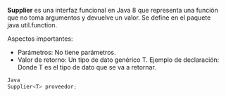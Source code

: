 **Supplier** es una interfaz funcional en Java 8 que representa una función que no toma argumentos y devuelve un valor. Se define en el paquete java.util.function.

Aspectos importantes:

- Parámetros: No tiene parámetros.
- Valor de retorno: Un tipo de dato genérico T.
Ejemplo de declaración:
Donde T es el tipo de dato que se va a retornar.
```java
Java
Supplier<T> proveedor;
```